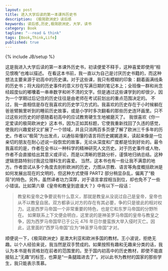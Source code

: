 ```yaml
---
layout: post
title: 进入大学后读的第一本课外历史书
description: 《极简欧洲史》读后感
keywords: 读后感,历史,极简欧洲史，大学，读书
category: Book
tagline: "--read & think"
tags: [Book,Think,Life]
published: true
---
```


{% include JB/setup %}

这是我进入大学后读的第一本课外历史书，初读便爱不释手，这种喜爱即使用“相见恨晚”也难以描述。
在看这本书前，我一直以为自己是讨厌历史书籍的，而这种想法主要来源于初高中的历史课。对于这些课，我只有模糊的印象：翻着画满线条的历史书；将大段的历史事件的意义抄在写满日期的笔记本上；全班像一群和尚念经超度似的嘟囔着一串串数字和听不清的文字。但是通过这些课学到的却很少，因为一个学期过后记住的历史往往是由老师在考试前划出的重点范围决定的。
不过，我一直相信是存在我喜欢的历史学习方式的。我喜欢的历史存在于小时候躺在爸爸臂腕里听到的睡前历史故事，或是小学时多次翻看的那些历史连环画里。只不过这些对历史的好感随着初高中的应试教育硬生生地被磨灭了。
我很喜欢《你一定爱读的极简欧洲史》这本书，因为正如其标题，它使我重新找回了久违的感觉，使我的兴趣爱好又扩展了一个领域，并且只消两百多页便了解了欧洲三千多年的历史。作者以“极简”为出发点，以通俗易懂的语言将历史娓娓道来，读起来像是一位亲切的朋友在耐心述说一段恢宏的故事，无论从深度和广度都是恰到好处的。最令我喜欢的是，作者在全书以一种科学的精神研究人文历史。对于历史事件或人物，作者不会直接给出其意义或评论，而是以清晰的思路分析，谨慎地归纳总结。这种逻辑思路特别讨我这位理科生的喜爱。
当然，这本书也有一些让我不满意的地方。作者尝试从多个角度去剖析欧洲的历史，力图从宗教、语言等角度概括欧洲是如何发展出现在的文明的，但这种方式使得 PART2 部分稍显杂乱，偏离了“极简”的特色。另外，虽然译者功力深厚，对于语言拿捏相当到位，却也免不了一些小错误。比如第六章《皇帝和教皇到底谁大？》中有以下一段话：
>教皇和皇帝之争要说有什么意义，那就是教皇从没说过自己是皇帝，皇帝也从不以教皇自居。双方都承认对方的存在有其必要，争的只是彼此的相对权力。这是西罗马帝国一个非常重要的特色，也是它和东罗马帝国的分野所在。
如果联系上下文便会明白，这里说的是神圣罗马帝国的皇帝与教皇之争，因为西罗马帝国早已于公元 476 年日尔曼蛮族大举入侵时灭亡。因此，这里面的“西罗马帝国”应为“神圣罗马帝国”才对。

顺便说一下，《极简欧洲史》是澳大利亚和欧洲多国的教材。王小波说，拒绝无趣。以个人经验来说，我当然是双手赞成的。如果按照有趣和无趣来分类的话，我认为本书是有资格划在前者的范围里的。至于国内初高中的历史教材，即使不能直接贴上“无趣”的标签，也算是“一条腿踏进去了”。对以此书为教材的国家的那些学生，我只能表示羡慕。